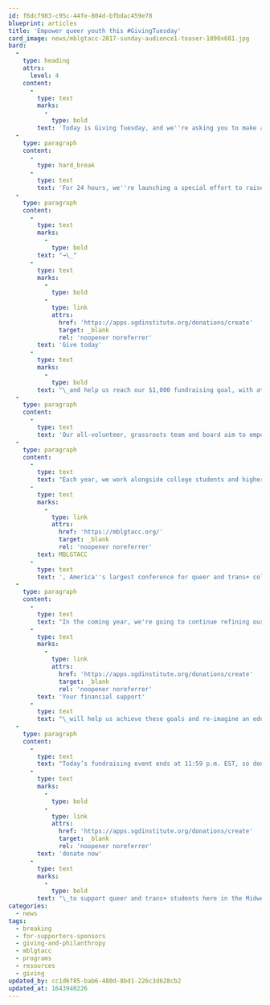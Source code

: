 ```yaml
---
id: f6dcf983-c95c-44fe-804d-bfbdac459e78
blueprint: articles
title: 'Empower queer youth this #GivingTuesday'
card_image: news/mblgtacc-2017-sunday-audience1-teaser-1090x681.jpg
bard:
  -
    type: heading
    attrs:
      level: 4
    content:
      -
        type: text
        marks:
          -
            type: bold
        text: 'Today is Giving Tuesday, and we''re asking you to make an impact by investing in and empowering queer and trans+ youth.'
  -
    type: paragraph
    content:
      -
        type: hard_break
      -
        type: text
        text: 'For 24 hours, we''re launching a special effort to raise critically needed funds that allow the Institute to connect, educate, and empower queer and trans+ college students in the Midwest.'
  -
    type: paragraph
    content:
      -
        type: text
        marks:
          -
            type: bold
        text: "→\_"
      -
        type: text
        marks:
          -
            type: bold
          -
            type: link
            attrs:
              href: 'https://apps.sgdinstitute.org/donations/create'
              target: _blank
              rel: 'noopener noreferrer'
        text: 'Give today'
      -
        type: text
        marks:
          -
            type: bold
        text: "\_and help us reach our $1,000 fundraising goal, with at least 20 monthly sustaining donors."
  -
    type: paragraph
    content:
      -
        type: text
        text: 'Our all-volunteer, grassroots team and board aim to empower students of diverse sexualities and genders to create sustainable change, lead higher education colleagues in adopting relevant and inclusive practices, and advance knowledge of sexuality and gender through advocacy and expansive programming.'
  -
    type: paragraph
    content:
      -
        type: text
        text: "Each year, we work alongside college students and higher education professionals to host\_"
      -
        type: text
        marks:
          -
            type: link
            attrs:
              href: 'https://mblgtacc.org/'
              target: _blank
              rel: 'noopener noreferrer'
        text: MBLGTACC
      -
        type: text
        text: ', America''s largest conference for queer and trans+ college students. For the entire lifecycle of the planning process, we''re there to provide professional development and tailored mentorship that builds student organizers’ project management skills, creativity, and confidence, and culminates in an outstanding attendee experience.'
  -
    type: paragraph
    content:
      -
        type: text
        text: "In the coming year, we're going to continue refining our organizational framework to ensure we remain ready at the leading edge of emerging needs and that we're addressing the issues important to members of our community. To do this, we need to meet two important goals: hire a full-time, paid staff member within one year and maintain stipends for volunteer team members.\_"
      -
        type: text
        marks:
          -
            type: link
            attrs:
              href: 'https://apps.sgdinstitute.org/donations/create'
              target: _blank
              rel: 'noopener noreferrer'
        text: 'Your financial support'
      -
        type: text
        text: "\_will help us achieve these goals and re-imagine an educational climate that embraces diverse sexualities and genders."
  -
    type: paragraph
    content:
      -
        type: text
        text: "Today’s fundraising event ends at 11:59 p.m. EST, so don’t wait,\_"
      -
        type: text
        marks:
          -
            type: bold
          -
            type: link
            attrs:
              href: 'https://apps.sgdinstitute.org/donations/create'
              target: _blank
              rel: 'noopener noreferrer'
        text: 'donate now'
      -
        type: text
        marks:
          -
            type: bold
        text: "\_to support queer and trans+ students here in the Midwest."
categories:
  - news
tags:
  - breaking
  - for-supporters-sponsors
  - giving-and-philanthropy
  - mblgtacc
  - programs
  - resources
  - giving
updated_by: cc1d6f85-bab6-480d-8bd1-226c3d628cb2
updated_at: 1643940226
---
```

